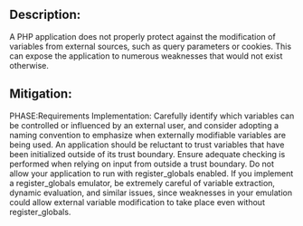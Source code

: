 ## Description:

A PHP application does not properly protect against the modification of variables from external sources, such as query parameters or cookies. This can expose the application to numerous weaknesses that would not exist otherwise.



## Mitigation:


PHASE:Requirements Implementation:
Carefully identify which variables can be controlled or influenced by an external user, and consider adopting a naming convention to emphasize when externally modifiable variables are being used. An application should be reluctant to trust variables that have been initialized outside of its trust boundary. Ensure adequate checking is performed when relying on input from outside a trust boundary. Do not allow your application to run with register_globals enabled. If you implement a register_globals emulator, be extremely careful of variable extraction, dynamic evaluation, and similar issues, since weaknesses in your emulation could allow external variable modification to take place even without register_globals.

